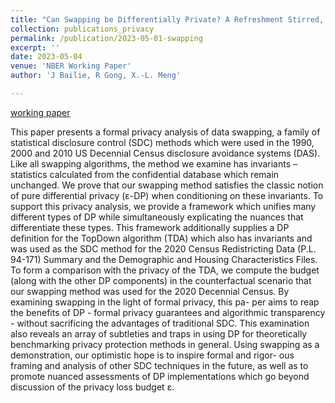 ```yaml
---
title: "Can Swapping be Differentially Private? A Refreshment Stirred, not Shaken"
collection: publications_privacy
permalink: /publication/2023-05-01-swapping
excerpt: ''
date: 2023-05-04
venue: 'NBER Working Paper'
author: 'J Bailie, R Gong, X.-L. Meng'

---
```



[working paper](https://conference.nber.org/conf_papers/f178188.pdf)


This paper presents a formal privacy analysis of data swapping, a family of statistical disclosure control (SDC) methods which were used in the 1990, 2000 and 2010 US Decennial Census disclosure avoidance systems (DAS). Like all swapping algorithms, the method we examine has invariants – statistics calculated from the confidential database which remain unchanged. We prove that our swapping method satisfies the classic notion of pure differential privacy (ε-DP) when conditioning on these invariants. To support this privacy analysis, we provide a framework which unifies many different types of DP while simultaneously explicating the nuances that differentiate these types. This framework additionally supplies a DP definition for the TopDown algorithm (TDA) which also has invariants and was used as the SDC method for the 2020 Census Redistricting Data (P.L. 94-171) Summary and the Demographic and Housing Characteristics Files. To form a comparison with the privacy of the TDA, we compute the budget (along with the other DP components) in the counterfactual scenario that our swapping method was used for the 2020 Decennial Census. By examining swapping in the light of formal privacy, this pa- per aims to reap the benefits of DP - formal privacy guarantees and algorithmic transparency - without sacrificing the advantages of traditional SDC. This examination also reveals an array of subtleties and traps in using DP for theoretically benchmarking privacy protection methods in general. Using swapping as a demonstration, our optimistic hope is to inspire formal and rigor- ous framing and analysis of other SDC techniques in the future, as well as to promote nuanced assessments of DP implementations which go beyond discussion of the privacy loss budget ε.

